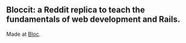 ## Bloccit: a Reddit replica to teach the fundamentals of web development and Rails.

 Made at [Bloc](http://bloc.io).
 
